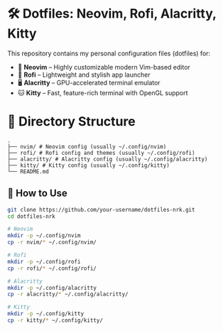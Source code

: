 
# 🛠️ Dotfiles: Neovim, Rofi, Alacritty, Kitty

This repository contains my personal configuration files (dotfiles) for:

- 📝 **Neovim** – Highly customizable modern Vim-based editor
- 🎨 **Rofi** – Lightweight and stylish app launcher
- 🖥️ **Alacritty** – GPU-accelerated terminal emulator
- 🐱 **Kitty** – Fast, feature-rich terminal with OpenGL support



# 📁 Directory Structure
``` text
.
├── nvim/ # Neovim config (usually ~/.config/nvim)
├── rofi/ # Rofi config and themes (usually ~/.config/rofi)
├── alacritty/ # Alacritty config (usually ~/.config/alacritty)
├── kitty/ # Kitty config (usually ~/.config/kitty)
└── README.md
```
## 🚀 How to Use

```bash
git clone https://github.com/your-username/dotfiles-nrk.git
cd dotfiles-nrk

# Neovim
mkdir -p ~/.config/nvim
cp -r nvim/* ~/.config/nvim/

# Rofi
mkdir -p ~/.config/rofi
cp -r rofi/* ~/.config/rofi/

# Alacritty
mkdir -p ~/.config/alacritty
cp -r alacritty/* ~/.config/alacritty/

# Kitty
mkdir -p ~/.config/kitty
cp -r kitty/* ~/.config/kitty/
